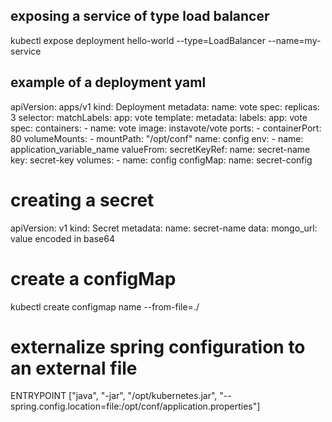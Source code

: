 ## exposing a service of type load balancer

kubectl expose deployment hello-world --type=LoadBalancer --name=my-service


## example of a deployment yaml

apiVersion: apps/v1
kind: Deployment
metadata:
  name: vote
spec:
  replicas: 3
  selector:
    matchLabels:
      app: vote
  template:
    metadata:
      labels:
        app: vote
    spec:
      containers:
      - name: vote
        image: instavote/vote
        ports:
        - containerPort: 80
        volumeMounts:
        - mountPath: "/opt/conf"
          name: config
        env:
        - name: application_variable_name
          valueFrom:
             secretKeyRef:
                 name: secret-name
                 key: secret-key
      volumes:
      - name: config
        configMap: 
          name: secret-config  
        
# creating a secret

apiVersion: v1
kind: Secret
metadata:
  name: secret-name
data:
  mongo_url: value encoded in base64
  
  
# create a configMap
kubectl create configmap name --from-file=./


# externalize spring configuration to an external file

ENTRYPOINT ["java", "-jar", "/opt/kubernetes.jar", "--spring.config.location=file:/opt/conf/application.properties"]